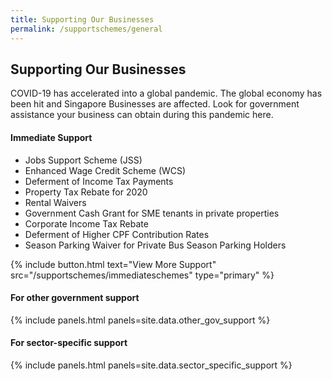 ```yaml
---
title: Supporting Our Businesses
permalink: /supportschemes/general
---
```


## Supporting Our Businesses

COVID-19 has accelerated into a global pandemic. The global economy has been hit and Singapore Businesses are affected. Look for government assistance your business can obtain during this pandemic here.

#### Immediate Support

* Jobs Support Scheme (JSS)
* Enhanced Wage Credit Scheme (WCS)
* Deferment of Income Tax Payments
* Property Tax Rebate for 2020
* Rental Waivers
* Government Cash Grant for SME tenants in private properties
* Corporate Income Tax Rebate
* Deferment of Higher CPF Contribution Rates
* Season Parking Waiver for Private Bus Season Parking Holders

<p>
{% include button.html text="View More Support" src="/supportschemes/immediateschemes" type="primary" %}
</p>

#### For other government support

{% include panels.html panels=site.data.other_gov_support %}

#### For sector-specific support

{% include panels.html panels=site.data.sector_specific_support %}
